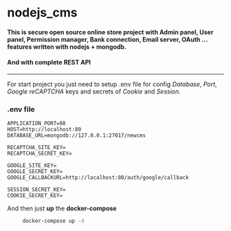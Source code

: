 # nodejs_cms

#### This is secure open source online store project with **Admin panel**, **User panel**, **Permission manager**, **Bank connection**, **Email server**, **OAuth** ...  features written with **nodejs + mongodb**.

#### And with complete REST API


-----------------------------------------------

For start project you just need to setup .env file for config *Database*, *Port*, *Google reCAPTCHA* keys and secrets of *Cookie* and *Session*.

### .env file
``` .env
APPLICATION_PORT=80
HOST=http://localhost:80
DATABASE_URL=mongodb://127.0.0.1:27017/newcms

RECAPTCHA_SITE_KEY=
RECAPTCHA_SECRET_KEY=

GOOGLE_SITE_KEY=
GOOGLE_SECRET_KEY=
GOOGLE_CALLBACKURL=http://localhost:80/auth/google/callback

SESSION_SECRET_KEY=
COOKIE_SECRET_KEY=
```

And then just **up** the **docker-compose**
```bash
     docker-compose up -d
```
